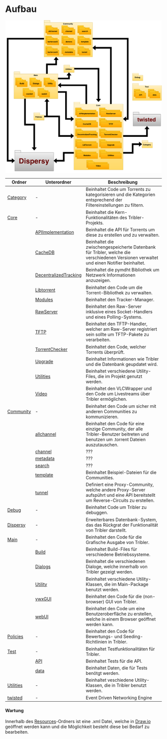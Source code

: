 # Aufbau

![Structural View](../Resources/Structure_Diagram.png)

| Ordner                                            | Unterordner                                                   | Beschreibung   |
|---------------------------------------------------|---------------------------------------------------------------|---------------|
| [Category](/Tribler/Category)                     | -                                                             | Beinhaltet Code um Torrents zu kategorisieren und die Kategorien entsprechend der Filtereinstellungen zu filtern.               |
| [Core](/Tribler/Core)                             | -                                                             | Beinhaltet die Kern-Funktionalitäten des Tribler-Projekts.                                                     |
|                                                   | [APIImplementation](/Tribler/Core/APIImplementation)          | Beinhaltet die API für Torrents um diese zu erstellen und zu verwalten.             |
|                                                   | [CacheDB](/Tribler/Core/CacheDB)                              | Beinhaltet die zwischengespeicherte Datenbank für Tribler, welche die verschiedenen Versionen verwaltet und einen Notifier beinhaltet.              |
|                                                   | [DecentralizedTracking](/Tribler/Core/DecentralizedTracking)  | Beinhaltet die pymdht Bibliothek um Netzwerk Informationen anzuzeigen.              |
|                                                   | [Libtorrent](/Tribler/Core/Libtorrent)                        | Beinhaltet den Code um die Torrent-Bibliothek zu verwalten.              |
|                                                   | [Modules](/Tribler/Core/Modules)                              | Beinhaltet den Tracker-Manager.              |
|                                                   | [RawServer](/Tribler/Core/RawServer)                          | Beinhaltet den Raw-Server inklusive eines Socket-Handlers und eines Polling-Systems.              |
|                                                   | [TFTP](/Tribler/Core/TFTP)                                    | Beinhaltet den TFTP-Handler, welcher am Raw-Server registriert sein sollte um TFTP-Pakete zu verarbeiten.              |
|                                                   | [TorrentChecker](/Tribler/Core/TorrentChecker)                | Beinhaltet den Code, welcher Torrents überprüft.              |
|                                                   | [Upgrade](/Tribler/Core/Upgrade)                              | Beinhaltet Informationen wie Tribler und die Datenbank geupdatet wird.              |
|                                                   | [Utilities](/Tribler/Core/Utilities)                          | Beinhaltet verschiedene Utility-Files, die im Projekt genutzt werden.              |
|                                                   | [Video](/Tribler/Core/Video)                                  | Beinhaltet den VLCWrapper und den Code um Livestreams über Tribler ermöglichen.              |
| [Community](/Tribler/community)                   | -                                                             | Beinhaltet den Code um sicher mit anderen Communities zu kommunizieren.              |
|                                                   | [allchannel](/Tribler/community/allchannel)                   | Beinhaltet den Code für eine einzige Community, der alle Tribler-Benutzer beitreten und benutzen um .torrent Dateien auszutauschen.              |
|                                                   | [channel](/Tribler/community/channel)                         | ???              |
|                                                   | [metadata](/Tribler/community/metadata)                       | ???              |
|                                                   | [search](/Tribler/community/search)                           | ???              |
|                                                   | [template](/Tribler/community/template)                       | Beinhaltet Beispiel-Dateien für die Communities.              |
|                                                   | [tunnel](/Tribler/community/tunnel)                           | Definiert eine Proxy-Community, welche andere Proxy-Server aufspührt und eine API bereitstellt um Reverse-Circuits zu erstellen.              |
| [Debug](/Tribler/Debug)                           | -                                                             | Beinhaltet Code um Tribler zu debuggen.              |
| [Dispersy](https://github.com/Tribler/dispersy)   | -                                                             | Erweiterbares Datenbank-System, das das Rückgrat der Funktionalität von Tribler darstellt.       |
| [Main](/Tribler/Main)                             | -                                                             | Beinhaltet den Code für die Grafische Ausgabe von Tribler.              |
|                                                   | [Build](/Tribler/Main/Build)                                  | Beinhaltet Build-Files für verschiedene Betriebssysteme.              |
|                                                   | [Dialogs](/Tribler/Main/Dialogs)                              | Beinhaltet die verschiedenen Dialoge, welche innerhalb von Tribler gezeigt werden.              |
|                                                   | [Utility](/Tribler/Main/Utility)                              | Beinhaltet verschiedene Utility-Klassen, die im Main-Package benutzt werden.              |
|                                                   | [vwxGUI](/Tribler/Main/vwxGUI)                                | Beinhaltet den Code für die (non-browser) GUI von Tribler.               |
|                                                   | [webUI](/Tribler/Main/webUI)                                  | Beinhaltet den Code um eine Benutzeroberfläche zu erstellen, welche in einem Browser geöffnet werden kann.              |
| [Policies](/Tribler/Policies)                     | -                                                             | Beinhaltet den Code für Bewertungs- und Seeding-Richtlinien in Tribler.              |
| [Test](/Tribler/Test)                             | -                                                             | Beinhaltet Testfunktionalitäten für Tribler.              |
|                                                   | [API](/Tribler/Test/API)                                      | Beinhaltet Tests für die API.              |
|                                                   | [data](/Tribler/Test/data)                                    | Beinhaltet Daten, die für Tests benötgt werden.              |
| [Utilities](/Tribler/Utilities)                   | -                                                             | Beinhaltet veschiedene Utility-Klassen, die in Tribler benutzt werden.               |
| [twisted](https://github.com/twisted)             | -                                                             | Event Driven Networking Engine        |

#### Wartung
Innerhalb des [Resources](../Resources)-Ordners ist eine .xml Datei, welche in [Draw.io](https://www.draw.io) geöffnet werden kann und die Möglichkeit besteht diese bei Bedarf zu bearbeiten.
